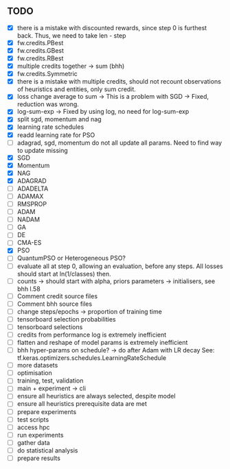 ## TODO

- [x] there is a mistake with discounted rewards, since step 0 is furthest back. Thus, we need to take len - step
- [x] fw.credits.PBest
- [x] fw.credits.GBest
- [x] fw.credits.RBest
- [x] multiple credits together -> sum (bhh)
- [x] fw.credits.Symmetric
- [x] there is a mistake with multiple credits, should not recount observations of heuristics and entities, only sum credit.
- [x] loss change average to sum -> This is a problem with SGD -> Fixed, reduction was wrong.
- [x] log-sum-exp -> Fixed by using log, no need for log-sum-exp
- [x] split sgd, momentum and nag
- [x] learning rate schedules
- [x] readd learning rate for PSO
- [ ] adagrad, sgd, momentum do not all update all params. Need to find way to update missing
- [x] SGD
- [x] Momentum
- [x] NAG
- [x] ADAGRAD
- [ ] ADADELTA
- [ ] ADAMAX
- [ ] RMSPROP
- [ ] ADAM
- [ ] NADAM
- [ ] GA
- [ ] DE
- [ ] CMA-ES
- [x] PSO
- [ ] QuantumPSO or Heterogeneous PSO?
- [ ] evaluate all at step 0, allowing an evaluation, before any steps. All losses should start at ln(1/classes) then.
- [ ] counts -> should start with alpha, priors parameters -> initialisers, see bhh l.58
- [ ] Comment credit source files
- [ ] Comment bhh source files
- [ ] change steps/epochs -> proportion of training time
- [ ] tensorboard selection probabilities
- [ ] tensorboard selections
- [ ] credits from performance log is extremely inefficient
- [ ] flatten and reshape of model params is extremely inefficient
- [ ] bhh hyper-params on schedule? -> do after Adam with LR decay See: tf.keras.optimizers.schedules.LearningRateSchedule
- [ ] more datasets
- [ ] optimisation
- [ ] training, test, validation
- [ ] main + experiment -> cli
- [ ] ensure all heuristics are always selected, despite model
- [ ] ensure all heuristics prerequisite data are met
- [ ] prepare experiments
- [ ] test scripts
- [ ] access hpc
- [ ] run experiments
- [ ] gather data
- [ ] do statistical analysis
- [ ] prepare results
